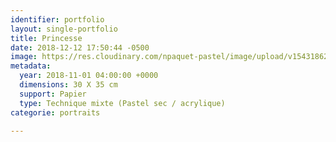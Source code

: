 ```yaml
---
identifier: portfolio
layout: single-portfolio
title: Princesse
date: 2018-12-12 17:50:44 -0500
image: https://res.cloudinary.com/npaquet-pastel/image/upload/v1543186254/22D26E57-BBBF-491F-9A57-488944DD5F8A.jpg
metadata:
  year: 2018-11-01 04:00:00 +0000
  dimensions: 30 X 35 cm
  support: Papier
  type: Technique mixte (Pastel sec / acrylique)
categorie: portraits

---
```

